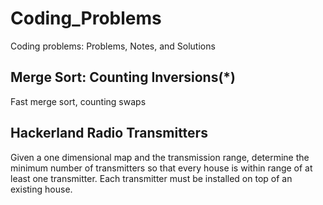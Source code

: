 # Coding_Problems
Coding problems: Problems, Notes, and Solutions

Merge Sort: Counting Inversions(*)
-------------------------------
Fast merge sort, counting swaps

Hackerland Radio Transmitters
-------------------------------
Given a one dimensional map and the transmission range, determine the minimum number of transmitters so that every house is within range of at least one transmitter. Each transmitter must be installed on top of an existing house.

